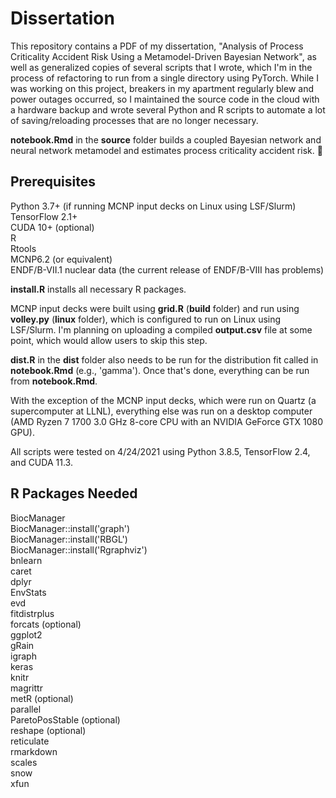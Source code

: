 # Dissertation

This repository contains a PDF of my dissertation, "Analysis of Process Criticality Accident Risk Using a Metamodel-Driven Bayesian Network", as well as generalized copies of several scripts that I wrote, which I'm in the process of refactoring to run from a single directory using PyTorch. While I was working on this project, breakers in my apartment regularly blew and power outages occurred, so I maintained the source code in the cloud with a hardware backup and wrote several Python and R scripts to automate a lot of saving/reloading processes that are no longer necessary.

**notebook.Rmd** in the **source** folder builds a coupled Bayesian network and neural network metamodel and estimates process criticality accident risk. 🤯  

## Prerequisites
Python 3.7+ (if running MCNP input decks on Linux using LSF/Slurm)  
TensorFlow 2.1+  
CUDA 10+ (optional)  
R  
Rtools  
MCNP6.2 (or equivalent)  
ENDF/B-VII.1 nuclear data (the current release of ENDF/B-VIII has problems)  

**install.R** installs all necessary R packages.

MCNP input decks were built using **grid.R** (**build** folder) and run using **volley.py** (**linux** folder), which is configured to run on Linux using LSF/Slurm.
I'm planning on uploading a compiled **output.csv** file at some point, which would allow users to skip this step.  

**dist.R** in the **dist** folder also needs to be run for the distribution fit called in **notebook.Rmd** (e.g., 'gamma'). Once that's done, everything can be run from **notebook.Rmd**.  

With the exception of the MCNP input decks, which were run on Quartz (a supercomputer at LLNL), everything else was run on a desktop computer (AMD Ryzen 7 1700 3.0 GHz 8-core CPU with an NVIDIA GeForce GTX 1080 GPU).  

All scripts were tested on 4/24/2021 using Python 3.8.5, TensorFlow 2.4, and CUDA 11.3.  

## R Packages Needed
BiocManager  
BiocManager::install('graph')  
BiocManager::install('RBGL')  
BiocManager::install('Rgraphviz')  
bnlearn  
caret  
dplyr  
EnvStats  
evd  
fitdistrplus  
forcats (optional)  
ggplot2  
gRain  
igraph  
keras  
knitr  
magrittr  
metR (optional)  
parallel  
ParetoPosStable (optional)  
reshape (optional)  
reticulate  
rmarkdown  
scales  
snow  
xfun  
